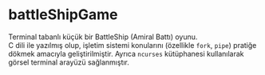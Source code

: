 #  battleShipGame

Terminal tabanlı küçük bir BattleShip (Amiral Battı) oyunu.  
C dili ile yazılmış olup, işletim sistemi konularını (özellikle `fork`, `pipe`) pratiğe dökmek amacıyla geliştirilmiştir. Ayrıca `ncurses` kütüphanesi kullanılarak görsel terminal arayüzü sağlanmıştır.
